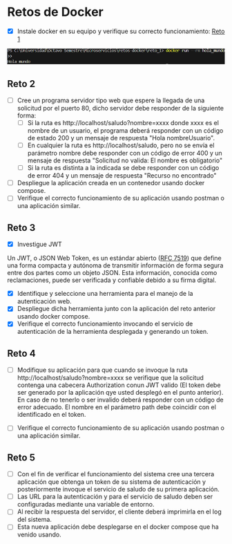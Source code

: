 # Retos de Docker

- [x] Instale docker en su equipo y verifique su correcto funcionamiento: [Reto 1](/Reto_1)

![a](/Images/Reto_1.png)

## Reto 2

- [ ] Cree un programa servidor tipo web que espere la llegada de una solicitud por el puerto 80, dicho
servidor debe responder de la siguiente forma:
  - [ ] Si la ruta es http://localhost/saludo?nombre=xxxx donde xxxx es el nombre de un usuario, el programa deberá responder con un código de estado 200 y un mensaje de respuesta "Hola nombreUsuario".
  - [ ] En cualquier la ruta es http://localhost/saludo, pero no se envía el parámetro nombre debe responder con un código de error 400 y un mensaje de respuesta "Solicitud no valida: El nombre es obligatorio"
  - [ ] Si la ruta es distinta a la indicada se debe responder con un código de error 404 y un mensaje de respuesta "Recurso no encontrado"
- [ ] Despliegue la aplicación creada en un contenedor usando docker compose.
- [ ] Verifique el correcto funcionamiento de su aplicación usando postman o una aplicación similar.

## Reto 3

- [x] Investigue JWT

Un JWT, o JSON Web Token, es un estándar abierto ([RFC 7519](https://datatracker.ietf.org/doc/html/rfc7519)) que define una forma compacta y autónoma de transmitir información de forma segura entre dos partes como un objeto JSON. Esta información, conocida como reclamaciones, puede ser verificada y confiable debido a su firma digital. 
- [x] Identifique y seleccione una herramienta para el manejo de la autenticación web.
- [x] Despliegue dicha herramienta junto con la aplicación del reto anterior usando docker compose.
- [x] Verifique el correcto funcionamiento invocando el servicio de autenticación de la herramienta desplegada y generando un token.

## Reto 4

- [ ] Modifique su aplicación para que cuando se invoque la ruta http://localhost/saludo?nombre=xxxx se verifique que la solicitud contenga una cabecera Authorization conun JWT valido (El token debe ser generado por la aplicación qye usted desplegó en el punto anterior). En caso de no tenerlo o ser invalido deberá responder con un código de error adecuado. El nombre en el parámetro path debe coincidir con el identificado
en el token.
- [ ] Verifique el correcto funcionamiento de su aplicación usando postman o una aplicación similar.


## Reto 5

- [ ] Con el fin de verificar el funcionamiento del sistema cree una tercera aplicación que obtenga un token de su sistema de autenticación y posteriormente invoque el servicio de saludo de su primera aplicación.
- [ ] Las URL para la autenticación y para el servicio de saludo deben ser configuradas mediante una variable de entorno.
- [ ] Al recibir la respuesta del servidor, el cliente deberá imprimirla en el log del sistema.
- [ ] Esta nueva aplicación debe desplegarse en el docker compose que ha venido usando.
